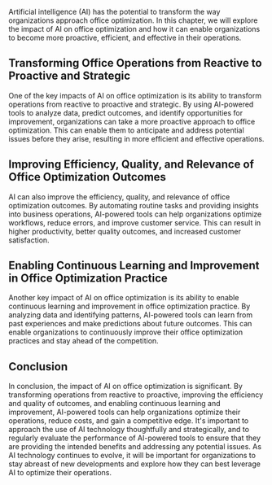 
Artificial intelligence (AI) has the potential to transform the way organizations approach office optimization. In this chapter, we will explore the impact of AI on office optimization and how it can enable organizations to become more proactive, efficient, and effective in their operations.

Transforming Office Operations from Reactive to Proactive and Strategic
-----------------------------------------------------------------------

One of the key impacts of AI on office optimization is its ability to transform operations from reactive to proactive and strategic. By using AI-powered tools to analyze data, predict outcomes, and identify opportunities for improvement, organizations can take a more proactive approach to office optimization. This can enable them to anticipate and address potential issues before they arise, resulting in more efficient and effective operations.

Improving Efficiency, Quality, and Relevance of Office Optimization Outcomes
----------------------------------------------------------------------------

AI can also improve the efficiency, quality, and relevance of office optimization outcomes. By automating routine tasks and providing insights into business operations, AI-powered tools can help organizations optimize workflows, reduce errors, and improve customer service. This can result in higher productivity, better quality outcomes, and increased customer satisfaction.

Enabling Continuous Learning and Improvement in Office Optimization Practice
----------------------------------------------------------------------------

Another key impact of AI on office optimization is its ability to enable continuous learning and improvement in office optimization practice. By analyzing data and identifying patterns, AI-powered tools can learn from past experiences and make predictions about future outcomes. This can enable organizations to continuously improve their office optimization practices and stay ahead of the competition.

Conclusion
----------

In conclusion, the impact of AI on office optimization is significant. By transforming operations from reactive to proactive, improving the efficiency and quality of outcomes, and enabling continuous learning and improvement, AI-powered tools can help organizations optimize their operations, reduce costs, and gain a competitive edge. It's important to approach the use of AI technology thoughtfully and strategically, and to regularly evaluate the performance of AI-powered tools to ensure that they are providing the intended benefits and addressing any potential issues. As AI technology continues to evolve, it will be important for organizations to stay abreast of new developments and explore how they can best leverage AI to optimize their operations.
